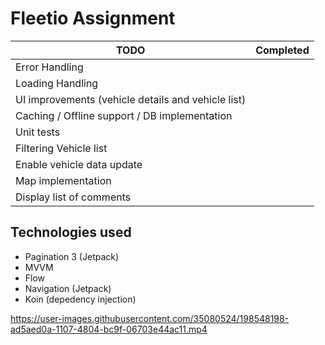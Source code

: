 # Fleetio Assignment

|   TODO     |   Completed  |
| ------------- |:-------------:|
| Error Handling     |  |
| Loading Handling |  |
| UI improvements (vehicle details and vehicle list) |  |
| Caching / Offline support / DB implementation |  |
| Unit tests |  |
| Filtering Vehicle list |  |
| Enable vehicle data update | |
| Map implementation | |
| Display list of comments | |

## Technologies used

* Pagination 3 (Jetpack)
* MVVM
* Flow
* Navigation (Jetpack)
* Koin (depedency injection)


https://user-images.githubusercontent.com/35080524/198548198-ad5aed0a-1107-4804-bc9f-06703e44ac11.mp4

